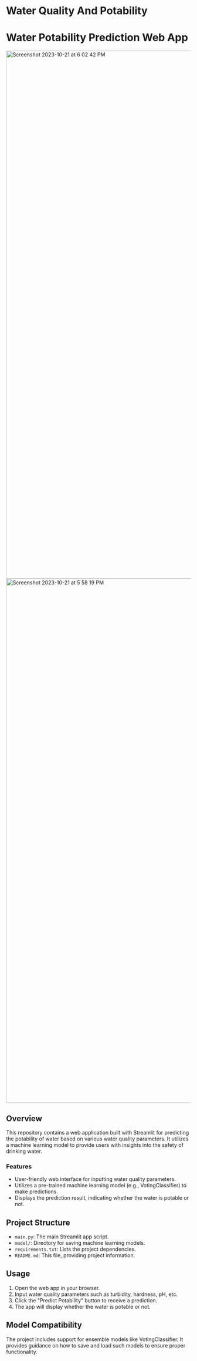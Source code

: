 # Water Quality And Potability
 
# Water Potability Prediction Web App


<img width="1440" alt="Screenshot 2023-10-21 at 6 02 42 PM" src="https://github.com/shubh1176/Water-Quality-And-Potability/assets/90206013/1f7137d0-881b-462d-9cb8-54413761c9ec">

<img width="1430" alt="Screenshot 2023-10-21 at 5 58 19 PM" src="https://github.com/shubh1176/Water-Quality-And-Potability/assets/90206013/3c8b522d-7e30-4622-b27b-18ab3ee7c89b">

## Overview

This repository contains a web application built with Streamlit for predicting the potability of water based on various water quality parameters. It utilizes a machine learning model to provide users with insights into the safety of drinking water.

### Features

- User-friendly web interface for inputting water quality parameters.
- Utilizes a pre-trained machine learning model (e.g., VotingClassifier) to make predictions.
- Displays the prediction result, indicating whether the water is potable or not.

## Project Structure

- `main.py`: The main Streamlit app script.
- `model/`: Directory for saving machine learning models.
- `requirements.txt`: Lists the project dependencies.
- `README.md`: This file, providing project information.

## Usage

1. Open the web app in your browser.
2. Input water quality parameters such as turbidity, hardness, pH, etc.
3. Click the "Predict Potability" button to receive a prediction.
4. The app will display whether the water is potable or not.

## Model Compatibility

The project includes support for ensemble models like VotingClassifier. It provides guidance on how to save and load such models to ensure proper functionality.



